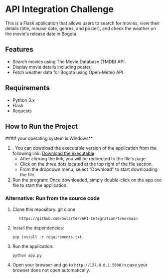 # API Integration Challenge

This is a Flask application that allows users to search for movies, view their details (title, release date, genres, and poster), and check the weather on the movie's release date in Bogotá.

## Features
- Search movies using The Movie Database (TMDB) API.
- Display movie details including poster.
- Fetch weather data for Bogotá using Open-Meteo API.

## Requirements
- Python 3.x
- Flask
- Requests

## How to Run the Project

###If your operating system is Windows**
1. . You can download the executable version of the application from the following link: [Download the executable](https://github.com/Golarter/API-Integration/blob/main/dist/app.exe)
    - After clicking the link, you will be redirected to the file's page.
    - Click on the three dots located at the top right of the file section.
    - From the dropdown menu, select "Download" to start downloading the file.
3. Run the program: Once downloaded, simply double-click on the app.exe file to start the application.
   
### Alternative: Run from the source code
1. Clone this repository. git clone
   ```
      https://github.com/Golarter/API-Integration/tree/main
   ```
3. Install the dependencies:
   ```
   pip install -r requirements.txt
   ```
4. Run the application:
   ```
   python app.py
   ```
5. Open your browser and go to `http://127.0.0.1:5000` in case your browser does not open automatically.
